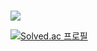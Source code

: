 ### 
<a href="mailto:kwish@snu.ac.kr" target="_blank"><img src="https://img.shields.io/badge/Email-00498c?style=flat-square&logo=Gmail&logoColor=white"/></a>

[![Solved.ac
프로필](http://mazassumnida.wtf/api/generate_badge?boj={handle})](https://solved.ac/kwish)
<!--
**kwish2/kwish2** is a ✨ _special_ ✨ repository because its `README.md` (this file) appears on your GitHub profile.

Here are some ideas to get you started:

- 🔭 I’m currently working on ...
- 🌱 I’m currently learning ...
- 👯 I’m looking to collaborate on ...
- 🤔 I’m looking for help with ...
- 💬 Ask me about ...
- 📫 How to reach me: ...
- 😄 Pronouns: ...
- ⚡ Fun fact: ...
-->
